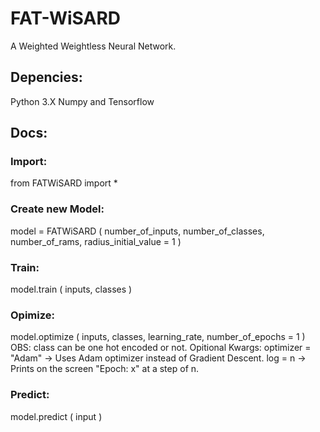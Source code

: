 # FAT-WiSARD
A Weighted Weightless Neural Network.

## Depencies:
Python 3.X Numpy and Tensorflow

## Docs:
### Import:
from FATWiSARD import *
### Create new Model:
model = FATWiSARD ( number_of_inputs, number_of_classes, number_of_rams, radius_initial_value = 1 )
### Train:
model.train ( inputs, classes )
### Opimize:
model.optimize ( inputs, classes, learning_rate, number_of_epochs = 1 )
OBS: class can be one hot encoded or not. 
Opitional Kwargs: 
optimizer = "Adam" -> Uses Adam optimizer instead of Gradient Descent.
log = n -> Prints on the screen "Epoch: x" at a step of n.
### Predict:
model.predict ( input )
